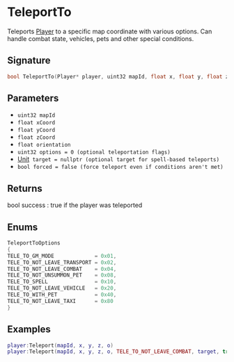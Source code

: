 # TeleportTo

Teleports [Player](./index.md) to a specific map coordinate with various options.
Can handle combat state, vehicles, pets and other special conditions.

## Signature

```cpp
bool TeleportTo(Player* player, uint32 mapId, float x, float y, float z, float orientation, uint32 options, Unit* target, bool forced)
```

## Parameters

- `uint32 mapId`
- `float xCoord`
- `float yCoord`
- `float zCoord`
- `float orientation`
- `uint32 options = 0 (optional teleportation flags)`
- [Unit](../Unit/index.md)` target = nullptr (optional target for spell-based teleports)`
- `bool forced = false (force teleport even if conditions aren't met)`

## Returns

bool success : true if the player was teleported

## Enums

```cpp
TeleportToOptions
{
TELE_TO_GM_MODE             = 0x01,
TELE_TO_NOT_LEAVE_TRANSPORT = 0x02,
TELE_TO_NOT_LEAVE_COMBAT    = 0x04,
TELE_TO_NOT_UNSUMMON_PET    = 0x08,
TELE_TO_SPELL               = 0x10,
TELE_TO_NOT_LEAVE_VEHICLE   = 0x20,
TELE_TO_WITH_PET            = 0x40,
TELE_TO_NOT_LEAVE_TAXI      = 0x80
}
```

## Examples

```lua
player:Teleport(mapId, x, y, z, o)
player:Teleport(mapId, x, y, z, o, TELE_TO_NOT_LEAVE_COMBAT, target, true)
```

